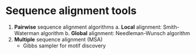 # Sequence alignment tools 
1.  **Pairwise** sequence alignment algorithms
   a. **Local** alignment: Smith-Waterman algorithm
   b. **Global** alignment: Needleman-Wunsch algorithm
2. **Multiple** sequence alignment (MSA)
   - Gibbs sampler for motif discovery 
